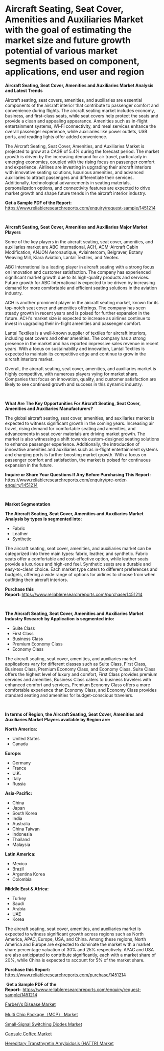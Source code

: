 <p><h1>Aircraft Seating, Seat Cover, Amenities and Auxiliaries Market with the goal of estimating the market size and future growth potential of various market segments based on component, applications, end user and region</h1></p><p><strong>Aircraft Seating, Seat Cover, Amenities and Auxiliaries Market Analysis and Latest Trends</strong></p>
<p><p>Aircraft seating, seat covers, amenities, and auxiliaries are essential components of the aircraft interior that contribute to passenger comfort and convenience during flights. The aircraft seating market includes economy, business, and first-class seats, while seat covers help protect the seats and provide a clean and appealing appearance. Amenities such as in-flight entertainment systems, Wi-Fi connectivity, and meal services enhance the overall passenger experience, while auxiliaries like power outlets, USB ports, and reading lights offer added convenience.</p><p>The Aircraft Seating, Seat Cover, Amenities, and Auxiliaries Market is projected to grow at a CAGR of 5.4% during the forecast period. The market growth is driven by the increasing demand for air travel, particularly in emerging economies, coupled with the rising focus on passenger comfort and experience. Airlines are investing in upgrading their aircraft interiors with innovative seating solutions, luxurious amenities, and advanced auxiliaries to attract passengers and differentiate their services. Additionally, technological advancements in seating materials, personalization options, and connectivity features are expected to drive market growth and shape future trends in the aircraft interior industry.</p></p>
<p><strong>Get a Sample PDF of the Report:&nbsp;</strong> <a href="https://www.reliableresearchreports.com/enquiry/request-sample/1451214">https://www.reliableresearchreports.com/enquiry/request-sample/1451214</a></p>
<p>&nbsp;</p>
<p><strong>Aircraft Seating, Seat Cover, Amenities and Auxiliaries Major Market Players</strong></p>
<p><p>Some of the key players in the aircraft seating, seat cover, amenities, and auxiliaries market are ABC International, ACH, ACM-Aircraft Cabin Modification, ANJON Aeronautique, Aviaintercom, Belgraver, Botany Weaving Mill, Kiara Aviation, Lantal Textiles, and Neotex.</p><p>ABC International is a leading player in aircraft seating with a strong focus on innovation and customer satisfaction. The company has experienced significant market growth due to its high-quality products and services. Future growth for ABC International is expected to be driven by increasing demand for more comfortable and efficient seating solutions in the aviation industry.</p><p>ACH is another prominent player in the aircraft seating market, known for its top-notch seat cover and amenities offerings. The company has seen steady growth in recent years and is poised for further expansion in the future. ACH's market size is expected to increase as airlines continue to invest in upgrading their in-flight amenities and passenger comfort.</p><p>Lantal Textiles is a well-known supplier of textiles for aircraft interiors, including seat covers and other amenities. The company has a strong presence in the market and has reported impressive sales revenue in recent years. With a focus on sustainability and innovation, Lantal Textiles is expected to maintain its competitive edge and continue to grow in the aircraft interiors market.</p><p>Overall, the aircraft seating, seat cover, amenities, and auxiliaries market is highly competitive, with numerous players vying for market share. Companies that focus on innovation, quality, and customer satisfaction are likely to see continued growth and success in this dynamic industry.</p></p>
<p>&nbsp;</p>
<p><strong>What Are The Key Opportunities For Aircraft Seating, Seat Cover, Amenities and Auxiliaries Manufacturers?</strong></p>
<p><p>The global aircraft seating, seat cover, amenities, and auxiliaries market is expected to witness significant growth in the coming years. Increasing air travel, rising demand for comfortable seating and amenities, and advancements in seat cover materials are driving market growth. The market is also witnessing a shift towards custom-designed seating solutions to enhance passenger experience. Additionally, the introduction of innovative amenities and auxiliaries such as in-flight entertainment systems and charging ports is further boosting market growth. With a focus on passenger comfort and satisfaction, the market is poised for continuous expansion in the future.</p></p>
<p><strong>Inquire or Share Your Questions If Any Before Purchasing This Report:</strong> <a href="https://www.reliableresearchreports.com/enquiry/pre-order-enquiry/1451214">https://www.reliableresearchreports.com/enquiry/pre-order-enquiry/1451214</a></p>
<p>&nbsp;</p>
<p><strong>Market Segmentation</strong></p>
<p><strong>The Aircraft Seating, Seat Cover, Amenities and Auxiliaries Market Analysis by types is segmented into:</strong></p>
<p><ul><li>Fabric</li><li>Leather</li><li>Synthetic</li></ul></p>
<p><p>The aircraft seating, seat cover, amenities, and auxiliaries market can be categorized into three main types: fabric, leather, and synthetic. Fabric seats offer a comfortable and cost-effective option, while leather seats provide a luxurious and high-end feel. Synthetic seats are a durable and easy-to-clean choice. Each market type caters to different preferences and budgets, offering a wide range of options for airlines to choose from when outfitting their aircraft interiors.</p></p>
<p><strong>Purchase this Report:&nbsp;</strong><a href="https://www.reliableresearchreports.com/purchase/1451214">https://www.reliableresearchreports.com/purchase/1451214</a></p>
<p>&nbsp;</p>
<p><strong>The Aircraft Seating, Seat Cover, Amenities and Auxiliaries Market Industry Research by Application is segmented into:</strong></p>
<p><ul><li>Suite Class</li><li>First Class</li><li>Business Class</li><li>Premium Economy Class</li><li>Economy Class</li></ul></p>
<p><p>The aircraft seating, seat cover, amenities, and auxiliaries market applications vary for different classes such as Suite Class, First Class, Business Class, Premium Economy Class, and Economy Class. Suite Class offers the highest level of luxury and comfort, First Class provides premium services and amenities, Business Class caters to business travelers with enhanced comfort and services, Premium Economy Class offers a more comfortable experience than Economy Class, and Economy Class provides standard seating and amenities for budget-conscious travelers.</p></p>
<p>&nbsp;</p>
<p><strong>In terms of Region, the Aircraft Seating, Seat Cover, Amenities and Auxiliaries Market Players available by Region are:</strong></p>
<p>
    <p> <strong> North America: </strong>
        <ul>
            <li>United States</li>
            <li>Canada</li>
        </ul>
        </p> 
    <p> <strong> Europe: </strong>
        <ul>
            <li>Germany</li>
            <li>France</li>
            <li>U.K.</li>
            <li>Italy</li>
            <li>Russia</li>
        </ul>
        </p> 
    <p> <strong> Asia-Pacific: </strong>
        <ul>
            <li>China</li>
            <li>Japan</li>
            <li>South Korea</li>
            <li>India</li>
            <li>Australia</li>
            <li>China Taiwan</li>
            <li>Indonesia</li>
            <li>Thailand</li>
            <li>Malaysia</li>
        </ul>
        </p> 
    <p> <strong> Latin America: </strong>
        <ul>
            <li>Mexico</li>
            <li>Brazil</li>
            <li>Argentina Korea</li>
            <li>Colombia</li>
        </ul>
        </p> 
    <p> <strong> Middle East & Africa: </strong>
        <ul>
            <li>Turkey</li>
            <li>Saudi</li>
            <li>Arabia</li>
            <li>UAE</li>
            <li>Korea</li>
        </ul>
    </p>
    </p>
<p><p>The aircraft seating, seat cover, amenities, and auxiliaries market is expected to witness significant growth across regions such as North America, APAC, Europe, USA, and China. Among these regions, North America and Europe are expected to dominate the market with a market share percentage valuation of 30% and 25% respectively. APAC and USA are also anticipated to contribute significantly, each with a market share of 20%, while China is expected to account for 5% of the market share.</p></p>
<p><strong>Purchase this Report: </strong><a href="https://www.reliableresearchreports.com/purchase/1451214">https://www.reliableresearchreports.com/purchase/1451214</a></p>
<p>&nbsp;<strong>Get a Sample PDF of the Report:&nbsp;&nbsp;</strong><a href="https://www.reliableresearchreports.com/enquiry/request-sample/1451214">https://www.reliableresearchreports.com/enquiry/request-sample/1451214</a></p>
<p><strong></strong></p>
<p><p><a href="https://issuu.com/reportprime-2/docs/farbers-disease-market-size-2030.pptx">Farber\'s Disease Market</a></p><p><a href="https://github.com/NorbertYates/Market-Research-Report-List-3/blob/main/multi-chip-packagemcp-market.md">Multi Chip Package（MCP） Market</a></p><p><a href="https://github.com/prosalinda88/Market-Research-Report-List-3/blob/main/small-signal-switching-diodes-market.md">Small-Signal Switching Diodes Market</a></p><p><a href="https://github.com/globismark/Market-Research-Report-List-2/blob/main/capsule-coffee-market.md">Capsule Coffee Market</a></p><p><a href="https://issuu.com/reportprime-2/docs/hereditary-transthyretin-amyloidosis-hattr-market-">Hereditary Transthyretin Amyloidosis (HATTR) Market</a></p></p>